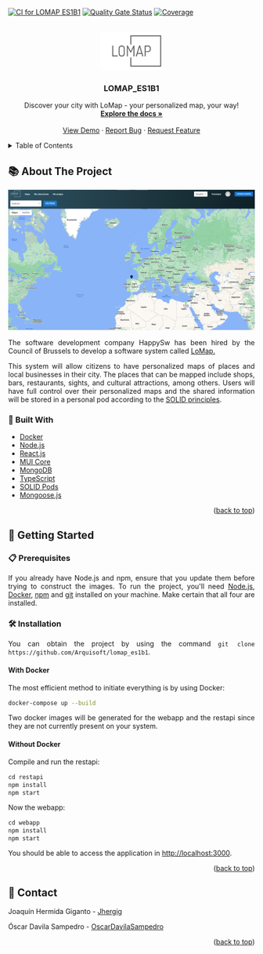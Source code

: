 <a name="readme-top"></a>

<!-- PROJECT SHIELDS -->
[![CI for LOMAP ES1B1](https://github.com/Arquisoft/lomap_es1b1/actions/workflows/lomap_es1b1.yml/badge.svg)](https://github.com/Arquisoft/lomap_es1b1/actions/workflows/lomap_es1b1.yml)
[![Quality Gate Status](https://sonarcloud.io/api/project_badges/measure?project=Arquisoft_lomap_es1b1&metric=alert_status)](https://sonarcloud.io/summary/new_code?id=Arquisoft_lomap_es1b1)
[![Coverage](https://sonarcloud.io/api/project_badges/measure?project=Arquisoft_lomap_es1b1&metric=coverage)](https://sonarcloud.io/summary/new_code?id=Arquisoft_lomap_es1b1)

<!-- PROJECT LOGO -->
<br />
<div align="center">
  <a href="https://github.com/Arquisoft/lomap_es1b1">
    <img src="https://github.com/Arquisoft/lomap_es1b/blob/develop/docs/images/logo-no-background.png" alt="Logo" height="80">
  </a>

<h3 align="center">LOMAP_ES1B1</h3>

  <p align="center">
    Discover your city with LoMap - your personalized map, your way!
    <br />
    <a href="https://arquisoft.github.io/lomap_es1b1/"><strong>Explore the docs »</strong></a>
    <br />
    <br />
    <a href="https://github.com/github_username/repo_name">View Demo</a>
    ·
    <a href="https://github.com/Arquisoft/lomap_es1b1/issues">Report Bug</a>
    ·
    <a href="https://github.com/Arquisoft/lomap_es1b1/issues">Request Feature</a>
  </p>
</div>

<!-- TABLE OF CONTENTS -->
<details>
  <summary>Table of Contents</summary>
  <ol>
    <li>
      <a href="#-about-the-project">About The Project</a>
      <ul>
        <li><a href="#-built-with">Built With</a></li>
      </ul>
    </li>
    <li>
      <a href="#-getting-started">Getting Started</a>
      <ul>
        <li><a href="#-prerequisites">Prerequisites</a></li>
        <li><a href="#-installation">Installation</a></li>
      </ul>
    </li>
    <li><a href="#-contact">Contact</a></li>
  </ol>
</details>

<!-- ABOUT THE PROJECT -->
## 📚 About The Project

![LOMAP_screenshot](https://github.com/Arquisoft/lomap_es1b1/blob/develop/docs/images/screenshot.png)
<p align="justify">The software development company HappySw has been hired by the Council of Brussels to develop a software system called <a href="https://arquisoft.github.io/course2223/labAssignmentDescription.html">LoMap.</a></p>
<p align="justify">This system will allow citizens to have personalized maps of places and local businesses in their city. The places that can be mapped include shops, bars, restaurants, sights, and cultural attractions, among others. Users will have full control over their personalized maps and the shared information will be stored in a personal pod according to the <a href="https://solidproject.org/">SOLID principles</a>.</p>

### 🚧 Built With
* [Docker](https://www.docker.com/)
* [Node.js](https://nodejs.org/es/)
* [React.js](https://reactjs.org/)
* [MUI Core](https://mui.com/)
* [MongoDB](https://www.mongodb.com/)
* [TypeScript](https://www.typescriptlang.org/)
* [SOLID Pods](https://solidproject.org/)
* [Mongoose.js](https://mongoosejs.com/)

<p align="right">(<a href="#readme-top">back to top</a>)</p>

<!-- GETTING STARTED -->
## 🦶 Getting Started
### 📋 Prerequisites

<p align="justify">If you already have Node.js and npm, ensure that you update them before trying to construct the images. To run the project, you'll need <a href="https://nodejs.org/en/download">Node.js</a>, <a href="https://www.docker.com/">Docker</a>, <a href="https://docs.npmjs.com/downloading-and-installing-node-js-and-npm">npm</a> and <a href="https://git-scm.com/downloads">git</a> installed on your machine. Make certain that all four are installed.</p>

### 🛠 Installation
<p align="justify">You can obtain the project by using the command <code>git clone https://github.com/Arquisoft/lomap_es1b1</code>.</p>

#### With Docker
<p align="justify">The most efficient method to initiate everything is by using Docker:</p>

```sh
docker-compose up --build
```
<p align="justify">Two docker images will be generated for the webapp and the restapi since they are not currently present on your system.</p>

#### Without Docker
<p align="justify">Compile and run the restapi:</p>

```shell
cd restapi
npm install
npm start
```

<p align="justify">Now the webapp:</p>

```shell
cd webapp
npm install
npm start
```

You should be able to access the application in [http://localhost:3000](http://localhost:3000).

<p align="right">(<a href="#readme-top">back to top</a>)</p>

<!-- CONTACT -->
## 📮 Contact
Joaquín Hermida Giganto - [Jhergig](https://github.com/Jhergig)

Óscar Davila Sampedro - [OscarDavilaSampedro](https://github.com/OscarDavilaSampedro)

<p align="right">(<a href="#readme-top">back to top</a>)</p>
